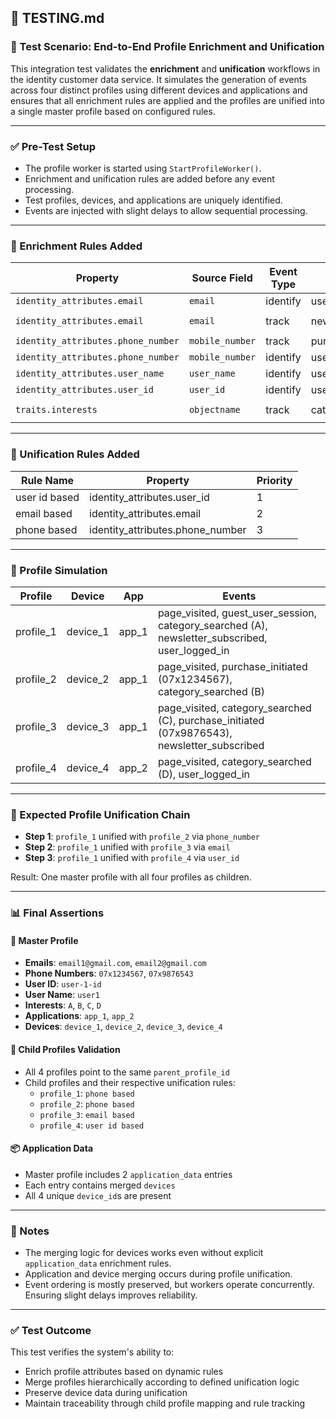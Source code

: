## 📄 TESTING.md

### 🧪 Test Scenario: End-to-End Profile Enrichment and Unification

This integration test validates the **enrichment** and **unification** workflows in the identity customer data service. It simulates the generation of events across four distinct profiles using different devices and applications and ensures that all enrichment rules are applied and the profiles are unified into a single master profile based on configured rules.

---

### ✅ Pre-Test Setup

- The profile worker is started using `StartProfileWorker()`.
- Enrichment and unification rules are added before any event processing.
- Test profiles, devices, and applications are uniquely identified.
- Events are injected with slight delays to allow sequential processing.

---

### 🧬 Enrichment Rules Added

| Property                            | Source Field   | Event Type | Event Name             | Merge Strategy | Conditions                          |
|-------------------------------------|----------------|------------|------------------------|----------------|-------------------------------------|
| `identity_attributes.email`         | `email`        | identify   | user_logged_in         | combine        | –                                   |
| `identity_attributes.email`         | `email`        | track      | newsletter_subscribed  | combine        | `newsletter_subscribed = true`     |
| `identity_attributes.phone_number`  | `mobile_number`| track      | purchase_initiated     | combine        | –                                   |
| `identity_attributes.phone_number`  | `mobile_number`| identify   | user_logged_in         | combine        | –                                   |
| `identity_attributes.user_name`     | `user_name`    | identify   | user_logged_in         | overwrite      | –                                   |
| `identity_attributes.user_id`       | `user_id`      | identify   | user_logged_in         | overwrite      | –                                   |
| `traits.interests`                  | `objectname`   | track      | category_searched      | combine        | `action = select_category`         |

---

### 🔗 Unification Rules Added

| Rule Name        | Property                        | Priority |
|------------------|----------------------------------|----------|
| user id based    | identity_attributes.user_id      | 1        |
| email based      | identity_attributes.email        | 2        |
| phone based      | identity_attributes.phone_number | 3        |

---

### 👥 Profile Simulation

| Profile     | Device     | App       | Events                                                                                       |
|-------------|------------|-----------|----------------------------------------------------------------------------------------------|
| profile_1   | device_1   | app_1     | page_visited, guest_user_session, category_searched (A), newsletter_subscribed, user_logged_in |
| profile_2   | device_2   | app_1     | page_visited, purchase_initiated (07x1234567), category_searched (B)                        |
| profile_3   | device_3   | app_1     | page_visited, category_searched (C), purchase_initiated (07x9876543), newsletter_subscribed |
| profile_4   | device_4   | app_2     | page_visited, category_searched (D), user_logged_in                                         |

---

### 🔄 Expected Profile Unification Chain

- **Step 1**: `profile_1` unified with `profile_2` via `phone_number`
- **Step 2**: `profile_1` unified with `profile_3` via `email`
- **Step 3**: `profile_1` unified with `profile_4` via `user_id`


Result: One master profile with all four profiles as children.

---

### 📊 Final Assertions

#### 📌 Master Profile
- **Emails**: `email1@gmail.com`, `email2@gmail.com`
- **Phone Numbers**: `07x1234567`, `07x9876543`
- **User ID**: `user-1-id`
- **User Name**: `user1`
- **Interests**: `A`, `B`, `C`, `D`
- **Applications**: `app_1`, `app_2`
- **Devices**: `device_1`, `device_2`, `device_3`, `device_4`

#### 🧩 Child Profiles Validation
- All 4 profiles point to the same `parent_profile_id`
- Child profiles and their respective unification rules:
  - `profile_1`: `phone based`
  - `profile_2`: `phone based`
  - `profile_3`: `email based`
  - `profile_4`: `user id based`

#### 📦 Application Data
- Master profile includes 2 `application_data` entries
- Each entry contains merged `devices`
- All 4 unique `device_id`s are present

---

### 📝 Notes
- The merging logic for devices works even without explicit `application_data` enrichment rules.
- Application and device merging occurs during profile unification.
- Event ordering is mostly preserved, but workers operate concurrently. Ensuring slight delays improves reliability.

---

### ✅ Test Outcome
This test verifies the system's ability to:
- Enrich profile attributes based on dynamic rules
- Merge profiles hierarchically according to defined unification logic
- Preserve device data during unification
- Maintain traceability through child profile mapping and rule tracking
